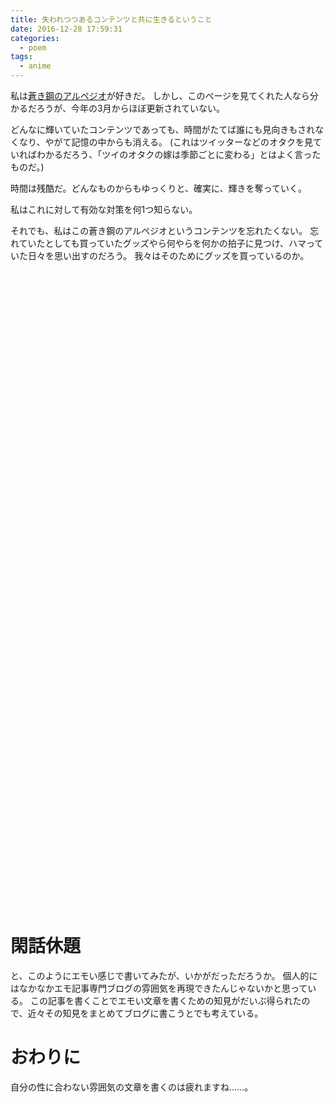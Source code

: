 ```yaml
---
title: 失われつつあるコンテンツと共に生きるということ
date: 2016-12-28 17:59:31
categories:
  - poem
tags:
  - anime
---
```


私は[蒼き鋼のアルペジオ](http://aokihagane.com/)が好きだ。
しかし、このページを見てくれた人なら分かるだろうが、今年の3月からほぼ更新されていない。


どんなに輝いていたコンテンツであっても、時間がたてば誰にも見向きもされなくなり、やがて記憶の中からも消える。
(これはツイッターなどのオタクを見ていればわかるだろう、「ツイのオタクの嫁は季節ごとに変わる」とはよく言ったものだ。)


時間は残酷だ。どんなものからもゆっくりと、確実に、輝きを奪っていく。


私はこれに対して有効な対策を何1つ知らない。


それでも、私はこの蒼き鋼のアルペジオというコンテンツを忘れたくない。
忘れていたとしても買っていたグッズやら何やらを何かの拍子に見つけ、ハマっていた日々を思い出すのだろう。
我々はそのためにグッズを買っているのか。

<br>
<br><br><br><br><br><br><br><br><br><br><br><br><br>
<br><br><br><br><br><br><br><br><br><br><br><br><br><br><br><br>
<br><br><br><br><br><br><br><br><br><br><br><br><br><br><br><br>
<br><br><br><br><br><br><br><br><br><br><br><br><br><br>

# 閑話休題

と、このようにエモい感じで書いてみたが、いかがだっただろうか。
個人的にはなかなかエモ記事専門ブログの雰囲気を再現できたんじゃないかと思っている。
この記事を書くことでエモい文章を書くための知見がだいぶ得られたので、近々その知見をまとめてブログに書こうとでも考えている。

# おわりに

自分の性に合わない雰囲気の文章を書くのは疲れますね……。